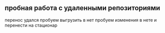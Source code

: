## пробная работа с удаленными репозиториями
перенос удался пробуем выгрузить в нет
пробуем изменения в нете и перенести на стационар
